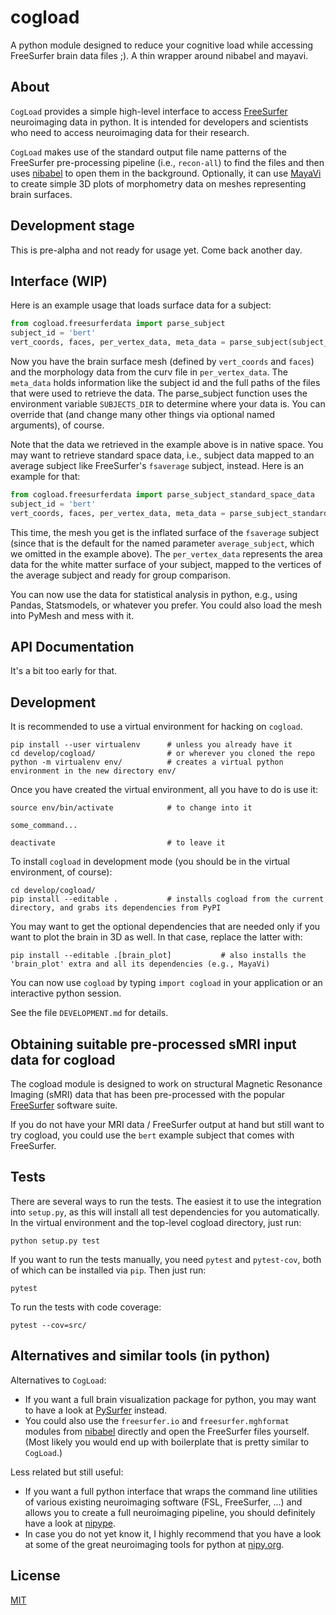 # cogload
A python module designed to reduce your cognitive load while accessing FreeSurfer brain data files ;). A thin wrapper around nibabel and mayavi.

## About

`CogLoad` provides a simple high-level interface to access [FreeSurfer](https://surfer.nmr.mgh.harvard.edu/) neuroimaging data in python. It is intended for developers and scientists who need to access neuroimaging data for their research.

`CogLoad` makes use of the standard output file name patterns of the FreeSurfer pre-processing pipeline (i.e., `recon-all`) to find the files and then uses [nibabel](http://nipy.org/nibabel/) to open them in the background. Optionally, it can use [MayaVi](http://code.enthought.com/pages/mayavi-project.html) to create simple 3D plots of morphometry data on meshes representing brain surfaces.


## Development stage

This is pre-alpha and not ready for usage yet. Come back another day.


## Interface (WIP)

Here is an example usage that loads surface data for a subject:

```python
from cogload.freesurferdata import parse_subject
subject_id = 'bert'
vert_coords, faces, per_vertex_data, meta_data = parse_subject(subject_id, surf='pial', measure='area')
```
Now you have the brain surface mesh (defined by `vert_coords` and `faces`) and the morphology data from the curv file in `per_vertex_data`. The `meta_data` holds information like the subject id and the full paths of the files that were used to retrieve the data. The parse_subject function uses the environment variable `SUBJECTS_DIR` to determine where your data is. You can override that (and change many other things via optional named arguments), of course.

Note that the data we retrieved in the example above is in native space. You may want to retrieve standard space data, i.e., subject data mapped to an average subject like FreeSurfer's `fsaverage` subject, instead. Here is an example for that:

```python
from cogload.freesurferdata import parse_subject_standard_space_data
subject_id = 'bert'
vert_coords, faces, per_vertex_data, meta_data = parse_subject_standard_space_data(subject_id, surf='white', display_surf='inflated', measure='area')
```

This time, the mesh you get is the inflated surface of the `fsaverage` subject (since that is the default for the named parameter `average_subject`, which we omitted in the example above). The `per_vertex_data` represents the area data for the white matter surface of your subject, mapped to the vertices of the average subject and ready for group comparison.

You can now use the data for statistical analysis in python, e.g., using Pandas, Statsmodels, or whatever you prefer. You could also load the mesh into PyMesh and mess with it.

## API Documentation

It's a bit too early for that.



## Development

It is recommended to use a virtual environment for hacking on `cogload`.

```console
pip install --user virtualenv      # unless you already have it
cd develop/cogload/                # or wherever you cloned the repo
python -m virtualenv env/          # creates a virtual python environment in the new directory env/
```


Once you have created the virtual environment, all you have to do is use it:

```console
source env/bin/activate            # to change into it

some_command...

deactivate                         # to leave it
```


To install `cogload` in development mode (you should be in the virtual environment, of course):

```console
cd develop/cogload/
pip install --editable .           # installs cogload from the current directory, and grabs its dependencies from PyPI
```

You may want to get the optional dependencies that are needed only if you want to plot the brain in 3D as well. In that case, replace the latter with:
```console
pip install --editable .[brain_plot]           # also installs the 'brain_plot' extra and all its dependencies (e.g., MayaVi)
```



You can now use `cogload` by typing `import cogload` in your application or an interactive python session.


See the file `DEVELOPMENT.md` for details.


## Obtaining suitable pre-processed sMRI input data for cogload

The cogload module is designed to work on structural Magnetic Resonance Imaging (sMRI) data that has been pre-processed with the popular [FreeSurfer](https://surfer.nmr.mgh.harvard.edu/) software suite.

If you do not have your MRI data / FreeSurfer output at hand but still want to try cogload, you could use the `bert` example subject that comes with FreeSurfer.

## Tests

There are several ways to run the tests. The easiest it to use the integration into `setup.py`, as this will install all test dependencies for you automatically. In the virtual environment and the top-level cogload directory, just run:

```console
python setup.py test
```

If you want to run the tests manually, you need `pytest` and `pytest-cov`, both of which can be installed via `pip`. Then just run:

```console
pytest
```

To run the tests with code coverage:

```console
pytest --cov=src/
```


## Alternatives and similar tools (in python)

Alternatives to `CogLoad`:

- If you want a full brain visualization package for python, you may want to have a look at [PySurfer](https://pysurfer.github.io/) instead.
- You could also use the `freesurfer.io` and `freesurfer.mghformat` modules from [nibabel](http://nipy.org/nibabel/) directly and open the FreeSurfer files yourself. (Most likely you would end up with boilerplate that is pretty similar to `CogLoad`.)

Less related but still useful:

- If you want a full python interface that wraps the command line utilities of various existing neuroimaging software (FSL, FreeSurfer, ...) and allows you to create a full neuroimaging pipeline, you should definitely have a look at [nipype](http://nipy.org/packages/nipype/index.html).
- In case you do not yet know it, I highly recommend that you have a look at some of the great neuroimaging tools for python at [nipy.org](http://nipy.org/).



## License

[MIT](https://opensource.org/licenses/MIT)
